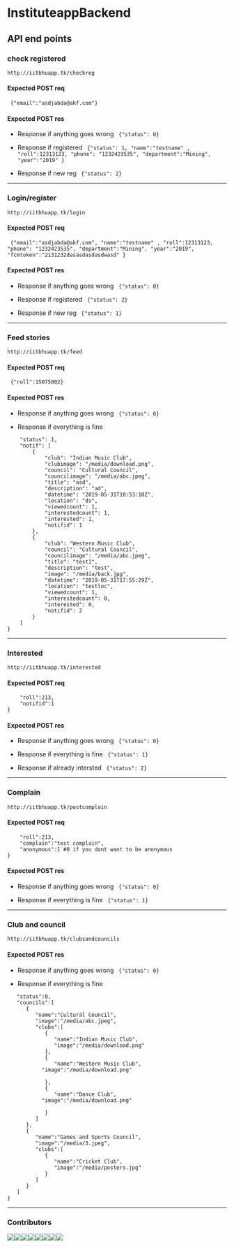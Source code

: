 # InstituteappBackend

## API end points

### check registered
``` http://iitbhuapp.tk/checkreg ```

#### Expected POST req

``` {"email":"asdjabda@akf.com"}```

#### Expected POST res

- Response if anything goes wrong
``` {"status": 0}```

- Response if registered
``` {"status": 1, "name":"testname" , "roll":12313123, "phone": "1232423535", "department":"Mining", "year":"2019" }```

- Response if new reg
``` {"status": 2}```

_______

### Login/register
``` http://iitbhuapp.tk/login ```

#### Expected POST req

``` {"email":"asdjabda@akf.com", "name":"testname" , "roll":12313123, "phone": "1232423535", "department":"Mining", "year":"2019", "fcmtoken":"2131232dasasdasdasdwasd" }```

#### Expected POST res

- Response if anything goes wrong
``` {"status": 0}```

- Response if registered 
``` {"status": 2}```

- Response if new reg
``` {"status": 1}```

_________

### Feed stories
```http://iitbhuapp.tk/feed```

#### Expected POST req

``` {"roll":15075002}```

#### Expected POST res

- Response if anything goes wrong
``` {"status": 0}```

- Response if everything is fine

```{
    "status": 1,
    "notif": [
        {
            "club": "Indian Music Club",
            "clubimage": "/media/download.png",
            "council": "Cultural Council",
            "councilimage": "/media/abc.jpeg",
            "title": "asd",
            "description": "ad",
            "datetime": "2019-05-31T10:53:10Z",
            "location": "ds",
            "viewedcount": 1,
            "interestedcount": 1,
            "interested": 1,
            "notifid": 1
        },
        {
            "club": "Western Music Club",
            "council": "Cultural Council",
            "councilimage": "/media/abc.jpeg",
            "title": "test1",
            "description": "test",
            "image": "/media/back.jpg",
            "datetime": "2019-05-31T17:55:29Z",
            "location": "testloc",
            "viewedcount": 1,
            "interestedcount": 0,
            "interested": 0,
            "notifid": 2
        }
    ]
}
```
___________
### Interested
```http://iitbhuapp.tk/interested```

#### Expected POST req

``` {
	"roll":213,
	"notifid":1
}
```

#### Expected POST res

- Response if anything goes wrong
``` {"status": 0}```

- Response if everything is fine
``` {"status": 1}```

- Response if already intersted
``` {"status": 2}```


___________
### Complain
```http://iitbhuapp.tk/postcomplain```

#### Expected POST req

``` {
	"roll":213,
	"complain":"test complain",
	"anonymous":1 #0 if you dont want to be anonymous
}
```

#### Expected POST res

- Response if anything goes wrong
``` {"status": 0}```

- Response if everything is fine
``` {"status": 1}```

___________

### Club and council
```http://iitbhuapp.tk/clubsandcouncils```


#### Expected POST res

- Response if anything goes wrong
``` {"status": 0}```

- Response if everything is fine
``` {
   "status":0,
   "councils":[
      {
         "name":"Cultural Council",
         "image":"/media/abc.jpeg",
         "clubs":[
            {
               "name":"Indian Music Club",
               "image":"/media/download.png"
            },
            {
               "name":"Western Music Club",
	       "image":"/media/download.png"

            },
            {
               "name":"Dance Club",
	       "image":"/media/download.png"

            }
         ]
      },
      {
         "name":"Games and Sports Council",
         "image":"/media/3.jpeg",
         "clubs":[
            {
               "name":"Cricket Club",
               "image":"/media/posters.jpg"
            }
         ]
      }
   ]
}
```


___________________

### Contributors
[![](https://sourcerer.io/fame/abhinavcode/abhinavcode/InstituteappBackend/images/0)](https://sourcerer.io/fame/abhinavcode/abhinavcode/InstituteappBackend/links/0)[![](https://sourcerer.io/fame/abhinavcode/abhinavcode/InstituteappBackend/images/1)](https://sourcerer.io/fame/abhinavcode/abhinavcode/InstituteappBackend/links/1)[![](https://sourcerer.io/fame/abhinavcode/abhinavcode/InstituteappBackend/images/2)](https://sourcerer.io/fame/abhinavcode/abhinavcode/InstituteappBackend/links/2)[![](https://sourcerer.io/fame/abhinavcode/abhinavcode/InstituteappBackend/images/3)](https://sourcerer.io/fame/abhinavcode/abhinavcode/InstituteappBackend/links/3)[![](https://sourcerer.io/fame/abhinavcode/abhinavcode/InstituteappBackend/images/4)](https://sourcerer.io/fame/abhinavcode/abhinavcode/InstituteappBackend/links/4)[![](https://sourcerer.io/fame/abhinavcode/abhinavcode/InstituteappBackend/images/5)](https://sourcerer.io/fame/abhinavcode/abhinavcode/InstituteappBackend/links/5)[![](https://sourcerer.io/fame/abhinavcode/abhinavcode/InstituteappBackend/images/6)](https://sourcerer.io/fame/abhinavcode/abhinavcode/InstituteappBackend/links/6)[![](https://sourcerer.io/fame/abhinavcode/abhinavcode/InstituteappBackend/images/7)](https://sourcerer.io/fame/abhinavcode/abhinavcode/InstituteappBackend/links/7)
